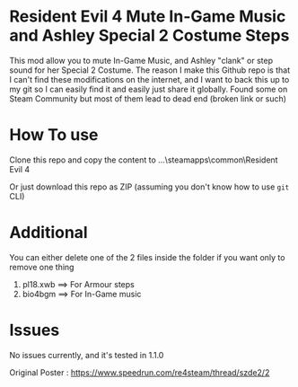# Resident Evil 4 Mute In-Game Music and Ashley Special 2 Costume Steps
This mod allow you to mute In-Game Music, and Ashley "clank" or step sound for her Special 2 Costume.
The reason I make this Github repo is that I can't find these modifications on the internet, and I want to back this up to my git so I can easily find it and easily just share it globally. Found some on Steam Community but most of them lead to dead end (broken link or such)

# How To use
Clone this repo and copy the content to ...\steamapps\common\Resident Evil 4

Or just download this repo as ZIP (assuming you don't know how to use ```git``` CLI)

# Additional
You can either delete one of the 2 files inside the folder if you want only to remove one thing
1. pl18.xwb ==> For Armour steps
2. bio4bgm ==> For In-Game music

# Issues
No issues currently, and it's tested in 1.1.0

Original Poster : https://www.speedrun.com/re4steam/thread/szde2/2
